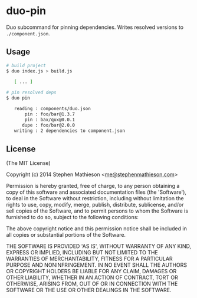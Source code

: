 
# duo-pin

  Duo subcommand for pinning dependencies.  Writes resolved versions to `./component.json`.

## Usage

```sh
# build project
$ duo index.js > build.js
   
   [ ... ]

# pin resolved deps
$ duo pin

   reading : components/duo.json
       pin : foo/bar@1.3.7
       pin : bax/qux@0.0.1
      dupe : foo/bar@2.0.0
   writing : 2 dependencies to component.json

```

## License 

(The MIT License)

Copyright (c) 2014 Stephen Mathieson &lt;me@stephenmathieson.com&gt;

Permission is hereby granted, free of charge, to any person obtaining
a copy of this software and associated documentation files (the
'Software'), to deal in the Software without restriction, including
without limitation the rights to use, copy, modify, merge, publish,
distribute, sublicense, and/or sell copies of the Software, and to
permit persons to whom the Software is furnished to do so, subject to
the following conditions:

The above copyright notice and this permission notice shall be
included in all copies or substantial portions of the Software.

THE SOFTWARE IS PROVIDED 'AS IS', WITHOUT WARRANTY OF ANY KIND,
EXPRESS OR IMPLIED, INCLUDING BUT NOT LIMITED TO THE WARRANTIES OF
MERCHANTABILITY, FITNESS FOR A PARTICULAR PURPOSE AND NONINFRINGEMENT.
IN NO EVENT SHALL THE AUTHORS OR COPYRIGHT HOLDERS BE LIABLE FOR ANY
CLAIM, DAMAGES OR OTHER LIABILITY, WHETHER IN AN ACTION OF CONTRACT,
TORT OR OTHERWISE, ARISING FROM, OUT OF OR IN CONNECTION WITH THE
SOFTWARE OR THE USE OR OTHER DEALINGS IN THE SOFTWARE.